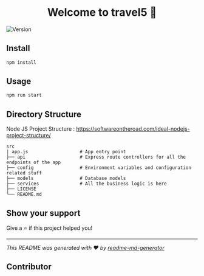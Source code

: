 <h1 align="center">Welcome to travel5 👋</h1>
<p>
  <img alt="Version" src="https://img.shields.io/badge/version-0.0.0-blue.svg?cacheSeconds=2592000" />
</p>

## Install

```sh
npm install
```

## Usage

```sh
npm run start
```

## Directory Structure
Node JS Project Structure : https://softwareontheroad.com/ideal-nodejs-project-structure/

    src
    | app.js                   # App entry point
    ├── api                    # Express route controllers for all the endpoints of the app
    ├── config                 # Environment variables and configuration related stuff
    ├── models                 # Database models
    ├── services               # All the business logic is here
    ├── LICENSE
    └── README.md

## Show your support

Give a ⭐️ if this project helped you!

***
_This README was generated with ❤️ by [readme-md-generator](https://github.com/kefranabg/readme-md-generator)_

## Contributor
